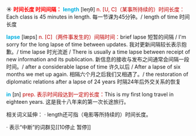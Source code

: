 ☀ <font color="red">**时间长度 时间间隔：**</font>
<font color="sky blue">**length**</font> [leŋθ] 
<font color="#c00000">n. [U, C]（某事所持续的）时间长度：</font>Each class is 45 minutes in length. 每一节课为45分钟。/ length of time 时间长度
           
<font color="sky blue">**lapse**</font> [læps]
<font color="#c00000">n. [C]（两件事发生的）间隔时间：</font>brief lapse 短暂的间隔 / I'm sorry for the long lapse of time between updates. 我对更新间隔较长表示抱歉。/ time lapse 时光流逝 / There is usually a time lapse between receipt of new information and its publication. 新信息的接收与发布之间通常会间隔一段时间。/ after a considerable lapse of time 许久以后 / After a lapse of six months we met up again. 相隔六个月之后我们又相遇了。/ the restoration of diplomatic relations after a lapse of 24 years 时隔24年后外交关系的恢复

<font color="sky blue">**in**</font> [ɪn] 
<font color="#c00000">prep. 表示时间段达到一定的长度：</font>This is my first long travel in eighteen years. 这是我十八年来的第一次长途旅行。

相关词义延伸：
· length还可指（电影等所持续的）时间长度。

· 表示“中断”的词群见[[10停止 暂停]]
